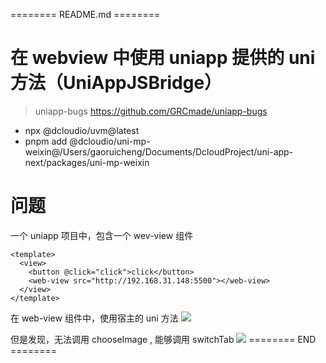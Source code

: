 ======== README.md ========

# 在 webview 中使用 uniapp 提供的 uni 方法（UniAppJSBridge）
> uniapp-bugs https://github.com/GRCmade/uniapp-bugs

- npx @dcloudio/uvm@latest
- pnpm add @dcloudio/uni-mp-weixin@/Users/gaoruicheng/Documents/DcloudProject/uni-app-next/packages/uni-mp-weixin

# 问题
一个 uniapp 项目中，包含一个 wev-view 组件

```
<template>
  <view>
    <button @click="click">click</button>
    <web-view src="http://192.168.31.148:5500"></web-view>
  </view>
</template>
```

在 web-view 组件中，使用宿主的 uni 方法
![](https://yuhepicgo.oss-cn-beijing.aliyuncs.com/20250313133608053.png)


但是发现，无法调用 chooseImage , 能够调用 switchTab
![](https://yuhepicgo.oss-cn-beijing.aliyuncs.com/20250313133733439.png)
======== END ========
